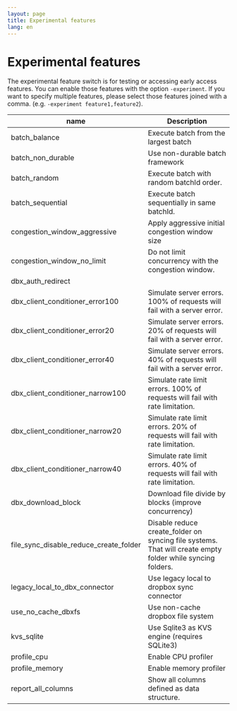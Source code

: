 ```yaml
---
layout: page
title: Experimental features
lang: en
---
```


# Experimental features

The experimental feature switch is for testing or accessing early access features. You can enable those features with the option `-experiment`. If you want to specify multiple features, please select those features joined with a comma. (e.g. `-experiment feature1,feature2`).

| name                                   | Description                                                                                                |
|----------------------------------------|------------------------------------------------------------------------------------------------------------|
| batch_balance                          | Execute batch from the largest batch                                                                       |
| batch_non_durable                      | Use non-durable batch framework                                                                            |
| batch_random                           | Execute batch with random batchId order.                                                                   |
| batch_sequential                       | Execute batch sequentially in same batchId.                                                                |
| congestion_window_aggressive           | Apply aggressive initial congestion window size                                                            |
| congestion_window_no_limit             | Do not limit concurrency with the congestion window.                                                       |
| dbx_auth_redirect                      |                                                                                                            |
| dbx_client_conditioner_error100        | Simulate server errors. 100% of requests will fail with a server error.                                    |
| dbx_client_conditioner_error20         | Simulate server errors. 20% of requests will fail with a server error.                                     |
| dbx_client_conditioner_error40         | Simulate server errors. 40% of requests will fail with a server error.                                     |
| dbx_client_conditioner_narrow100       | Simulate rate limit errors. 100% of requests will fail with rate limitation.                               |
| dbx_client_conditioner_narrow20        | Simulate rate limit errors. 20% of requests will fail with rate limitation.                                |
| dbx_client_conditioner_narrow40        | Simulate rate limit errors. 40% of requests will fail with rate limitation.                                |
| dbx_download_block                     | Download file divide by blocks (improve concurrency)                                                       |
| file_sync_disable_reduce_create_folder | Disable reduce create_folder on syncing file systems. That will create empty folder while syncing folders. |
| legacy_local_to_dbx_connector          | Use legacy local to dropbox sync connector                                                                 |
| use_no_cache_dbxfs                     | Use non-cache dropbox file system                                                                          |
| kvs_sqlite                             | Use Sqlite3 as KVS engine (requires SQLite3)                                                               |
| profile_cpu                            | Enable CPU profiler                                                                                        |
| profile_memory                         | Enable memory profiler                                                                                     |
| report_all_columns                     | Show all columns defined as data structure.                                                                |



